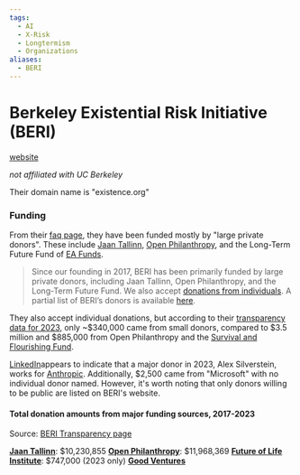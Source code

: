 ```yaml
---
tags:
  - AI
  - X-Risk
  - Longtermism
  - Organizations
aliases:
  - BERI
---
```

# Berkeley Existential Risk Initiative (BERI)

[website](https://existence.org)

_not affiliated with UC Berkeley_

Their domain name is "existence.org"

### Funding

From their [faq page](https://existence.org/faq), they have been funded mostly by "large private donors". These include [Jaan Tallinn](../pages/Jaan%20Tallinn.md), [Open Philanthropy](Open%20Philanthropy.md), and the Long-Term Future Fund of [EA Funds](CEA.md).

>Since our founding in 2017, BERI has been primarily funded by large private donors, including Jaan Tallinn, Open Philanthropy, and the Long-Term Future Fund. We also accept [donations from individuals](https://existence.org/donating). A partial list of BERI’s donors is available [here](https://existence.org/transparency/#donors).

They also accept individual donations, but according to their [transparency data for 2023](https://existence.org/transparency/#donors), only ~$340,000 came from small donors, compared to $3.5 million and $885,000 from Open Philanthropy and the [Survival and Flourishing Fund](SFF.md).

 [LinkedIn](https://www.linkedin.com/in/alex-silverstein-30ab3629/)appears to indicate that a major donor in 2023, Alex Silverstein, works for [Anthropic](Anthropic.md). Additionally, $2,500 came from "Microsoft" with no individual donor named. However, it's worth noting that only donors willing to be public are listed on BERI's website.

#### Total donation amounts from major funding sources, 2017-2023

Source: [BERI Transparency page](https://existence.org/transparency/#donors)

**[Jaan Tallinn](../pages/Jaan%20Tallinn.md)**: $10,230,855
**[Open Philanthropy](Open%20Philanthropy.md)**: $11,968,369
**[Future of Life Institute](FLI.md)**: $747,000 (2023 only)
**[Good Ventures](CEA.md)**